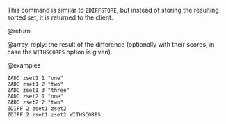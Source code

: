 This command is similar to `ZDIFFSTORE`, but instead of storing the resulting
sorted set, it is returned to the client.

@return

@array-reply: the result of the difference (optionally with their scores, in case
the `WITHSCORES` option is given).

@examples

```cli
ZADD zset1 1 "one"
ZADD zset1 2 "two"
ZADD zset1 3 "three"
ZADD zset2 1 "one"
ZADD zset2 2 "two"
ZDIFF 2 zset1 zset2
ZDIFF 2 zset1 zset2 WITHSCORES
```
